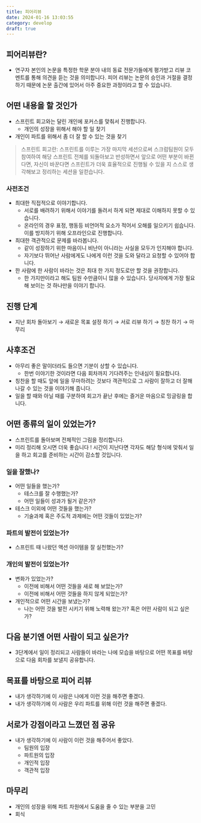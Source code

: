 ```yaml
---
title: 피어리뷰
date: 2024-01-16 13:03:55
category: develop
draft: true
---
```


## 피어리뷰란?

- 연구자 본인의 논문을 특정한 학문 분야 내의 동료 전문가들에게 평가받고 리뷰 코멘트를 통해 의견을 듣는 것을 의미합니다. 피어 리뷰는 논문의 승인과 거절을 결정하기 때문에 논문 출간에 있어서 아주 중요한 과정이라고 할 수 있습니다.


## 어떤 내용을 할 것인가
- 스프린트 회고와는 달린 개인에 포커스를 맞춰서 진행합니다.
  - 개인의 성장을 위해서 해야 할 일 찾기
- 개인이 파트를 위해서 좀 더 잘 할 수 있는 것을 찾기
> 스프린트 회고란: 스프린트를 이루는 가장 마지막 세션으로써 스크럼팀원이 모두 참여하여 해당 스프린트 전체를 되돌아보고 반성하면서 앞으로 어떤 부분이 바뀐다면, 자신이 바꾼다면 스프린트가 더욱 효율적으로 진행될 수 있을 지 스스로 생각해보고 정리하는 세션을 일컫습니다.

### 사전조건
- 최대한 직접적으로 이야기합니다.
  - 서로를 배려하기 위해서 이야기를 돌려서 하게 되면 제대로 이해하지 못할 수 있습니다.
  - 온라인의 경우 표정, 행동등 비언어적 요소가 적어서 오해를 일으키기 쉽습니다. 이를 방지하기 위해 오프라인으로 진행합니다.
- 최대한 객관적으로 문제를 바라봅니다.
  - 같이 성장하기 위한 마음이니 비난이 아니라는 사실을 모두가 인지해야 합니다.
  - 자기보다 뛰어난 사람에게도 나에게 이런 것을 도와 달라고 요청할 수 있어야 합니다.
- 한 사람에 한 사람이 바라는 것은 최대 한 가지 정도로만 할 것을 권장합니다.
  - 한 가지만이라고 해도 팀원 수만큼이니 많을 수 있습니다. 당사자에게 가장 필요해 보이는 것 하나만을 이야기 합니다.
## 진행 단계
- 지난 회차 돌아보기 → 새로운 목표 설정 하기 → 서로 리뷰 하기 → 칭찬 하기 → 마무리
## 사후조건
- 아무리 좋은 말이더라도 들으면 기분이 상할 수 있습니다.
  - 한번 이야기한 것이라면 다음 회차까지 기다려주는 인내심이 필요합니다.
- 칭찬을 할 때도 앞에 일을 무마하려는 것보다 객관적으로 그 사람이 잘하고 더 잘해 나갈 수 있는 것을 이야기해 줍니다.
- 일을 할 때와 아닐 때를 구분하여 회고가 끝난 후에는 즐거운 마음으로 밍글링을 합니다. 

## 어떤 종류의 일이 있었는가?
- 스프린트를 돌아보며 전체적인 그림을 정리합니다.
- 미리 정리해 오시면 더욱 좋습니다 ! 시간이 지난다면 각자도 해당 형식에 맞춰서 일을 하고 회고를 준비하는 시간이 감소할 것입니다.
### 일을 잘했나?
- 어떤 일들을 했는가?
  - 테스크를 잘 수행했는가?
  - 어떤 일들이 성과가 될거 같은가?
- 테스크 이외에 어떤 것들을 했는가?
  - 기술과제 혹은 주도적 과제에는 어떤 것들이 있었는가?
### 파트의 발전이 있었는가?
- 스프린트 때 나왔던 액션 아이템을 잘 실천했는가?
### 개인의 발전이 있었는가?
- 변화가 있었는가?
  - 이전에 비해서 어떤 것들을 새로 해 보았는가?
  - 이전에 비해서 어떤 것들을 하지 않게 되었는가?
- 개인적으로 어떤 시간을 보냈는가?
  - 나는 어떤 것을 발전 시키기 위해 노력해 왔는가? 혹은 어떤 사람이 되고 싶은가? 

## 다음 분기엔 어떤 사람이 되고 싶은가?
- 3단계에서 일이 정리되고 사람들이 바라는 나에 모습을 바탕으로 어떤 목표를 바탕으로 다음 회차를 보낼지 공유합니다. 

## 목표를 바탕으로 피어 리뷰
- 내가 생각하기에 이 사람은 나에게 이런 것을 해주면 좋겠다.
- 내가 생각하기에 이 사람은 우리 파트를 위해 이런 것을 해주면 좋겠다. 

## 서로가 강점이라고 느꼈던 점 공유
- 내가 생각하기에 이 사람이 이런 것을 해주어서 좋았다.
  - 팀원의 입장
  - 파트원의 입장
  - 개인적 입장
  - 객관적 입장 

## 마무리
- 개인의 성장을 위해 파트 차원에서 도움을 줄 수 있는 부분을 고민
- 회식 